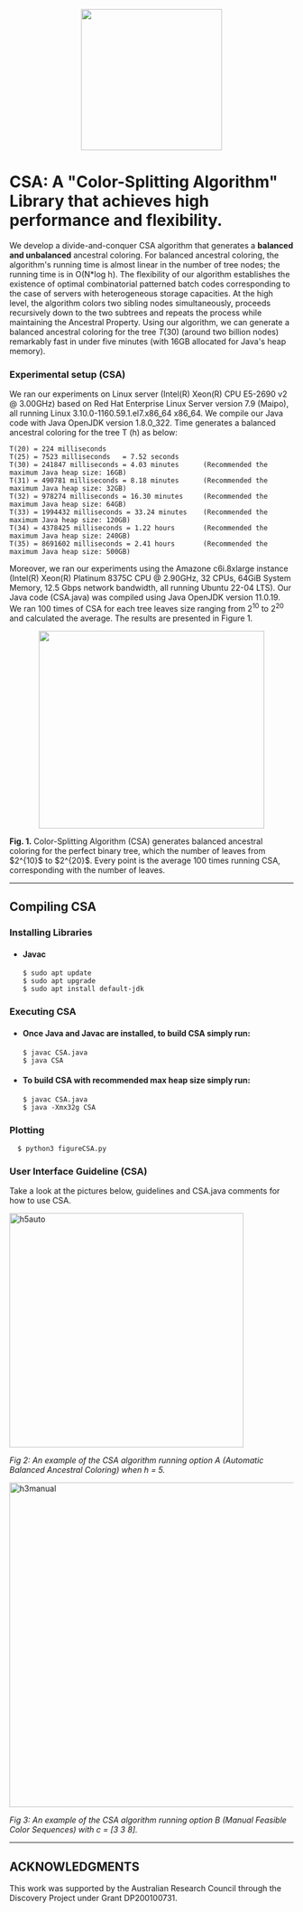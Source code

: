 <p align="center">
  <img width="250" height="250" src="https://github.com/cnquang/testPIR/assets/87842051/9435d9e8-4df5-4a84-9939-3e67768689b8">
</p>

# CSA: A "Color-Splitting Algorithm" Library that achieves high performance and flexibility.
We develop a divide-and-conquer CSA algorithm that generates a **balanced and unbalanced** ancestral coloring. For balanced ancestral coloring, the algorithm's running time is almost linear in the number of tree nodes; the running time is in O(N*log h). The flexibility of our algorithm establishes the existence of optimal combinatorial patterned batch codes corresponding to the case of servers with heterogeneous storage capacities. At the high level, the algorithm colors two sibling nodes simultaneously, proceeds recursively down to the two subtrees and repeats the process while maintaining the Ancestral Property. Using our algorithm, we can generate a balanced ancestral coloring for the tree $T(30)$ (around two billion nodes) remarkably fast in under five minutes (with 16GB allocated for Java's heap memory).

### Experimental setup (CSA)

We ran our experiments on Linux server (Intel(R) Xeon(R) CPU E5-2690 v2 @ 3.00GHz) based on Red Hat Enterprise Linux Server version 7.9 (Maipo), all running Linux 3.10.0-1160.59.1.el7.x86_64 x86_64. We compile our Java code with Java OpenJDK version 1.8.0_322. Time generates a balanced ancestral coloring for the tree T (h) as below:

    T(20) = 224 milliseconds
    T(25) = 7523 milliseconds   = 7.52 seconds
    T(30) = 241847 milliseconds = 4.03 minutes      (Recommended the maximum Java heap size: 16GB)
    T(31) = 490781 milliseconds = 8.18 minutes      (Recommended the maximum Java heap size: 32GB)
    T(32) = 978274 milliseconds = 16.30 minutes     (Recommended the maximum Java heap size: 64GB)
    T(33) = 1994432 milliseconds = 33.24 minutes    (Recommended the maximum Java heap size: 120GB)
    T(34) = 4378425 milliseconds = 1.22 hours       (Recommended the maximum Java heap size: 240GB)
    T(35) = 8691602 milliseconds = 2.41 hours       (Recommended the maximum Java heap size: 500GB)

Moreover, we ran our experiments using the Amazone c6i.8xlarge instance (Intel(R) Xeon(R) Platinum 8375C CPU @ 2.90GHz, 32 CPUs, 64GiB System Memory, 12.5 Gbps network bandwidth, all running Ubuntu 22-04 LTS). Our Java code (CSA.java) was compiled using Java OpenJDK version 11.0.19. We ran 100 times of CSA for each tree leaves size ranging from $2^{10}$ to $2^{20}$ and calculated the average. The results are presented in Figure 1.

<p align="center">
  <img width="400" height="350" src="https://github.com/cnquang/testPIR/assets/87842051/4017a802-45a4-4eb4-bf16-fbe754bed0fe">
</p>
<strong> Fig. 1.</strong> Color-Splitting Algorithm (CSA) generates balanced ancestral coloring for the perfect binary tree, which the number of leaves from $2^{10}$ to $2^{20}$. Every point is the average 100 times running CSA, corresponding with the number of leaves.

---
## Compiling CSA
### Installing Libraries

- #### Javac
      $ sudo apt update
      $ sudo apt upgrade
      $ sudo apt install default-jdk

### Executing CSA
- #### Once Java and Javac are installed, to build CSA simply run:

      $ javac CSA.java
      $ java CSA

- #### To build CSA with recommended max heap size simply run:

      $ javac CSA.java
      $ java -Xmx32g CSA

### Plotting
      $ python3 figureCSA.py
    
### User Interface Guideline (CSA)

Take a look at the pictures below, guidelines and CSA.java comments for how to use CSA.  

<img width="415" alt="h5auto" src="https://user-images.githubusercontent.com/102839948/161372568-85df8aed-6424-4977-9853-722879624efe.png">

*Fig 2: An example of the CSA algorithm running option A (Automatic Balanced Ancestral Coloring) when h = 5.*


<img width="575" alt="h3manual" src="https://user-images.githubusercontent.com/102839948/161372572-773c693e-bd18-4a97-b979-00bbc393fce9.png">

*Fig 3: An example of the CSA algorithm running option B (Manual Feasible Color Sequences) with c = [3 3 8].*

---
## ACKNOWLEDGMENTS 
This work was supported by the Australian Research Council through the Discovery Project under Grant DP200100731.
